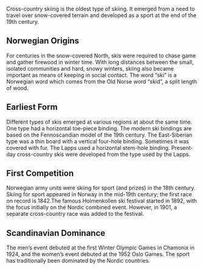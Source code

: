 Cross-country skiing is the oldest type of skiing. It emerged from a need to travel over snow-covered terrain and developed as a sport at the end of the 19th century.

## Norwegian Origins

For centuries in the snow-covered North, skis were required to chase game and gather firewood in winter time. With long distances between the small, isolated communities and hard, snowy winters, skiing also became important as means of keeping in social contact. The word “ski” is a Norwegian word which comes from the Old Norse word “skid”, a split length of wood.

## Earliest Form

Different types of skis emerged at various regions at about the same time. One type had a horizontal toe-piece binding. The modern ski bindings are based on the Fennoscandian model of the 19th century. The East-Siberian type was a thin board with a vertical four-hole binding. Sometimes it was covered with fur. The Lapps used a horizontal stem-hole binding. Present-day cross-country skis were developed from the type used by the Lapps.

## First Competition

Norwegian army units were skiing for sport (and prizes) in the 18th century. Skiing for sport appeared in Norway in the mid-19th century; the first race on record is 1842.The famous Holmenkollen ski festival started in 1892, with the focus initially on the Nordic combined event. However, in 1901, a separate cross-country race was added to the festival.

## Scandinavian Dominance

The men’s event debuted at the first Winter Olympic Games in Chamonix in 1924, and the women’s event debuted at the 1952 Oslo Games. The sport has traditionally been dominated by the Nordic countries.